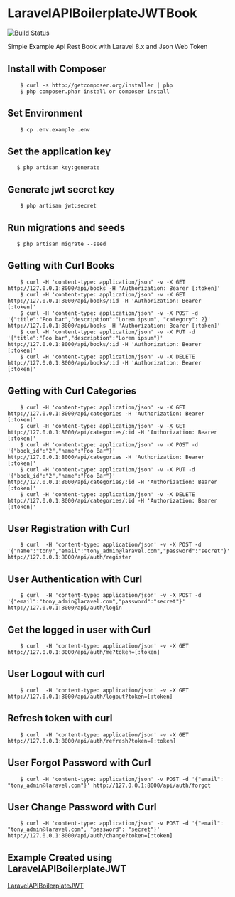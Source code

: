 # LaravelAPIBoilerplateJWTBook

[![Build Status](https://travis-ci.org/Tony133/laravel-api-boilerplate-jwt-book.svg?branch=master)](https://travis-ci.org/Tony133/laravel-api-boilerplate-jwt-book)

Simple Example Api Rest Book with Laravel 8.x and Json Web Token

## Install with Composer

```
    $ curl -s http://getcomposer.org/installer | php
    $ php composer.phar install or composer install
```

## Set Environment

```
    $ cp .env.example .env
```

## Set the application key

```
   $ php artisan key:generate
```

## Generate jwt secret key

```
    $ php artisan jwt:secret
```

## Run migrations and seeds

```
   $ php artisan migrate --seed
```

## Getting with Curl Books

```
    $ curl -H 'content-type: application/json' -v -X GET http://127.0.0.1:8000/api/books -H 'Authorization: Bearer [:token]'
    $ curl -H 'content-type: application/json' -v -X GET http://127.0.0.1:8000/api/books/:id -H 'Authorization: Bearer [:token]'
    $ curl -H 'content-type: application/json' -v -X POST -d '{"title":"Foo bar","description":"Lorem ipsum", "category": 2}' http://127.0.0.1:8000/api/books -H 'Authorization: Bearer [:token]'
    $ curl -H 'content-type: application/json' -v -X PUT -d '{"title":"Foo bar","description":"Lorem ipsum"}' http://127.0.0.1:8000/api/books/:id -H 'Authorization: Bearer [:token]'
    $ curl -H 'content-type: application/json' -v -X DELETE http://127.0.0.1:8000/api/books/:id -H 'Authorization: Bearer [:token]'
```

## Getting with Curl Categories

```
    $ curl -H 'content-type: application/json' -v -X GET http://127.0.0.1:8000/api/categories -H 'Authorization: Bearer [:token]'
    $ curl -H 'content-type: application/json' -v -X GET http://127.0.0.1:8000/api/categories/:id -H 'Authorization: Bearer [:token]'
    $ curl -H 'content-type: application/json' -v -X POST -d '{"book_id":"2","name":"Foo Bar"}' http://127.0.0.1:8000/api/categories -H 'Authorization: Bearer [:token]'
    $ curl -H 'content-type: application/json' -v -X PUT -d '{"book_id":"2","name":"Foo Bar"}' http://127.0.0.1:8000/api/categories/:id -H 'Authorization: Bearer [:token]'
    $ curl -H 'content-type: application/json' -v -X DELETE http://127.0.0.1:8000/api/categories/:id -H 'Authorization: Bearer [:token]'
```

## User Registration with Curl

```
    $ curl  -H 'content-type: application/json' -v -X POST -d '{"name":"tony","email":"tony_admin@laravel.com","password":"secret"}' http://127.0.0.1:8000/api/auth/register
```

## User Authentication with Curl

```
    $ curl  -H 'content-type: application/json' -v -X POST -d '{"email":"tony_admin@laravel.com","password":"secret"}' http://127.0.0.1:8000/api/auth/login
```

## Get the logged in user with Curl

```
    $ curl  -H 'content-type: application/json' -v -X GET http://127.0.0.1:8000/api/auth/me?token=[:token]
```

## User Logout with curl

```
    $ curl  -H 'content-type: application/json' -v -X GET http://127.0.0.1:8000/api/auth/logout?token=[:token]

```

## Refresh token with curl

```
    $ curl  -H 'content-type: application/json' -v -X GET http://127.0.0.1:8000/api/auth/refresh?token=[:token]

```

## User Forgot Password with Curl

```
    $ curl -H 'content-type: application/json' -v POST -d '{"email": "tony_admin@laravel.com"}' http://127.0.0.1:8000/api/auth/forgot
```

## User Change Password with Curl

```
    $ curl -H 'content-type: application/json' -v POST -d '{"email": "tony_admin@laravel.com", "password": "secret"}' http://127.0.0.1:8000/api/auth/change?token=[:token]
```

## Example Created using LaravelAPIBoilerplateJWT

[LaravelAPIBoilerplateJWT](https://github.com/Tony133/LaravelAPIBoilerplateJWT)
